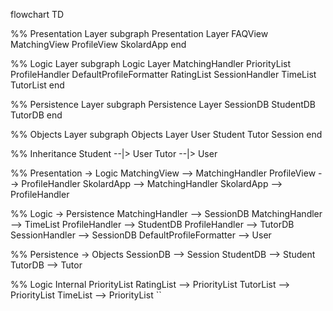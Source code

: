 flowchart TD

%% Presentation Layer
subgraph Presentation Layer
    FAQView
    MatchingView
    ProfileView
    SkolardApp
end

%% Logic Layer
subgraph Logic Layer
    MatchingHandler
    PriorityList
    ProfileHandler
    DefaultProfileFormatter
    RatingList
    SessionHandler
    TimeList
    TutorList
end

%% Persistence Layer
subgraph Persistence Layer
    SessionDB
    StudentDB
    TutorDB
end

%% Objects Layer
subgraph Objects Layer
    User
    Student
    Tutor
    Session
end

%% Inheritance
Student --|> User
Tutor --|> User

%% Presentation -> Logic
MatchingView --> MatchingHandler
ProfileView --> ProfileHandler
SkolardApp --> MatchingHandler
SkolardApp --> ProfileHandler

%% Logic -> Persistence
MatchingHandler --> SessionDB
MatchingHandler --> TimeList
ProfileHandler --> StudentDB
ProfileHandler --> TutorDB
SessionHandler --> SessionDB
DefaultProfileFormatter --> User

%% Persistence -> Objects
SessionDB --> Session
StudentDB --> Student
TutorDB --> Tutor

%% Logic Internal
PriorityList
RatingList --> PriorityList
TutorList --> PriorityList
TimeList --> PriorityList
``